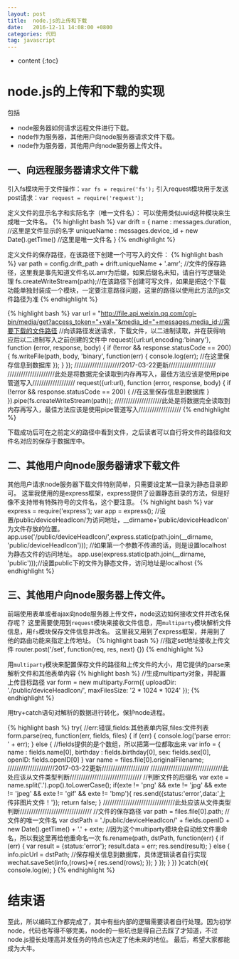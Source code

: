 ```yaml
---
layout: post
title:  node.js的上传和下载
date:   2016-12-11 14:08:00 +0800
categories: 代码
tag: javascript
---
```


* content
{:toc}

node.js的上传和下载的实现
====================================
包括

* node服务器如何请求远程文件进行下载。
* node作为服务器，其他用户向node服务器请求文件下载。
* node作为服务器，其他用户向node服务器上传文件。

一、向远程服务器请求文件下载
------------------------------------
引入fs模块用于文件操作：`var fs = require('fs');`
引入request模块用于发送post请求：`var request = require('request');`

定义文件的显示名字和实际名字（唯一文件名）：
可以使用类似uuid这种模块来生成唯一文件名。
{% highlight bash %}
var drift = {
			name : messages.duration,	//这里是文件显示的名字
			uniqueName : messages.device_id + new Date().getTime() 	//这里是唯一文件名
		}
{% endhighlight %}

定义文件的保存路径，在该路径下创建一个可写入的文件：
{% highlight bash %}
var path = config.drift_path + drift.uniqueName + '.amr';	//文件的保存路径，这里我是事先知道文件名以.amr为后缀，如果后缀名未知，请自行写逻辑处理 
fs.createWriteStream(path);//在该路径下创建可写文件，如果是把这个下载功能单独封装成一个模块，一定要注意路径问题，这里的路径以使用此方法的js文件路径为准
{% endhighlight %}


{% highlight bash %}
var url = "http://file.api.weixin.qq.com/cgi-bin/media/get?access_token="+val+"&media_id="+messages.media_id;//需要下载的文件路径
//向该路径发送请求，下载文件，以二进制读取，并在获得响应后以二进制写入之前创建的文件中
request({url:url,encoding:'binary'}, function (error, response, body) {
		if (!error && response.statusCode == 200) {
		   	fs.writeFile(path, body, 'binary', function(err) {
              	console.log(err);
              	//在这里保存信息到数据库
            });
		}
	});
/////////////////////2017-03-22更新/////////////////////
/////////////////////此处是将数据完全读取到内存再写入，最佳方法应该是使用pipe管道写入///////////////////
request({url:url}, function (error, response, body) {
		if (!error && response.statusCode == 200) {
            //在这里保存信息到数据库
		}
	}).pipe(fs.createWriteStream(path));
/////////////////////此处是将数据完全读取到内存再写入，最佳方法应该是使用pipe管道写入///////////////////
{% endhighlight %}

下载成功后可在之前定义的路径中看到文件，之后读者可以自行将文件的路径和文件名对应的保存于数据库中。

二、其他用户向node服务器请求下载文件
------------------------------------
其他用户请求node服务器下载文件特别简单，只需要设定某一目录为静态目录即可。
这里我使用的是express框架，express提供了设置静态目录的方法，但是好像不支持带有特殊符号的文件名，这个要注意。
{% highlight bash %}
var express = require('express');
var app = express();
//设置/public/deviceHeadIcon/为访问地址，__dirname+'public/deviceHeadIcon' 为文件存放的位置。
app.use('/public/deviceHeadIcon/',express.static(path.join(__dirname, 'public/deviceHeadIcon')));
//如果第一个参数不传递的话，则是设置localhost为静态文件的访问地址。
app.use(express.static(path.join(__dirname, 'public')));//设置public下的文件为静态文件，访问地址是localhost
{% endhighlight %}

三、其他用户向node服务器上传文件。
------------------------------------
前端使用表单或者ajax向node服务器上传文件，node这边如何接收文件并改名保存呢？
这里需要使用到`request`模块来接收文件信息，用`multiparty`模块解析文件信息，用`fs`模块保存文件信息并改名。
这里我又用到了express框架，并用到了他的路由功能来指定上传地址。
{% highlight bash %}
//指定set地址接收上传文件
router.post('/set', function(req, res, next) {})
{% endhighlight %}

用`multiparty`模块来配置保存文件的路径和上传文件的大小，用它提供的parse来解析文件和其他表单内容
{% highlight bash %}
//生成multiparty对象，并配置上传目标路径
	var form = new multiparty.Form({ 
			uploadDir: './public/deviceHeadIcon/',
			maxFilesSize: '2 * 1024 * 1024'
		});
{% endhighlight %}

用try+catch语句对解析的数据进行转化，保护node进程。

{% highlight bash %}
try{
//err:错误,fields:其他表单内容,files:文件列表
	form.parse(req, function(err, fields, files) {
	  	if (err) {
		    console.log('parse error: ' + err);
		} else {
		//fields提供的是个数组，所以把第一位都取出来
			var info = {
				name : fields.name[0],
				birthday : fields.birthday[0],
				sex: fields.sex[0],
				openID: fields.openID[0]
			}
		    var name = files.file[0].originalFilename;
		    /////////////////////2017-03-22更新/////////////////////
		    ////////////////////////////////此处应该从文件类型判断////////////////////////////////
		    //判断文件的后缀名
		    var exte = name.split('.').pop().toLowerCase();
		    if(exte != 'png' && exte != 'jpg' && exte != 'jpeg' && exte != 'gif' && exte != 'bmp'){
		    	res.send({status:'error',data:'上传非图片文件！'});
		    	return false;
		    }
		    ////////////////////////////////此处应该从文件类型判断////////////////////////////////
		    //文件的保存路径
		    var path = files.file[0].path;
		    //文件的唯一文件名
		    var dstPath = './public/deviceHeadIcon/' + fields.openID + new Date().getTime() + '.' + exte;
		    //因为这个multiparty模块会自动给文件重命名，所以我这里再给他重命名一次
		    fs.rename(path, dstPath, function(err) {
		        if (err) {
		    		var result = {status:'error'};
		            result.data = err;
		            res.send(result);
		        } else {
		            info.picUrl = dstPath;
		            //保存相关信息到数据库，具体逻辑读者自行实现
  					wechat.saveSet(info,(rows)=>{
  						res.send(rows);
  					});
		        }
		    });
	  	}
	})
}catch(e){
	console.log(e);
}
{% endhighlight %}

结束语
====================================
至此，所以编码工作都完成了，其中有些内部的逻辑需要读者自行处理。因为初学node，代码也写得不够完美，node的一些坑也是得自己去踩了才知道，不过node.js擅长处理高并发任务的特点也决定了他未来的地位。
最后，希望大家都能成为大牛。
